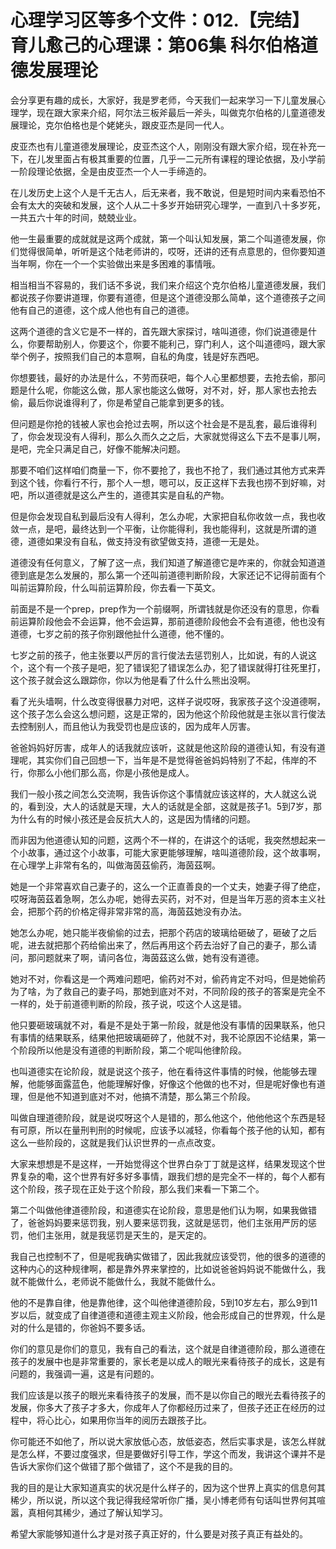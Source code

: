 # 心理学习区等多个文件：012.【完结】育儿愈己的心理课：第06集 科尔伯格道德发展理论

会分享更有趣的成长，大家好，我是罗老师，今天我们一起来学习一下儿童发展心理学，现在跟大家来介绍，阿尔法三板斧最后一斧头，叫做克尔伯格的儿童道德发展理论，克尔伯格也是个姥姥头，跟皮亚杰是同一代人。

皮亚杰也有儿童道德发展理论，皮亚杰这个人，刚刚没有跟大家介绍，现在补充一下，在儿发里面占有极其重要的位置，几乎一二元所有课程的理论依据，及小学前一阶段理论依据，全是由皮亚杰一个人一手缔造的。

在儿发历史上这个人是千无古人，后无来者，我不敢说，但是短时间内来看恐怕不会有太大的突破和发展，这个人从二十多岁开始研究心理学，一直到八十多岁死，一共五六十年的时间，兢兢业业。

他一生最重要的成就就是这两个成就，第一个叫认知发展，第二个叫道德发展，你们觉得很简单，听听是这个陆老师讲的，哎呀，还讲的还有点意思的，但你要知道当年啊，你在一个一个实验做出来是多困难的事情哦。

相当相当不容易的，我们话不多说，我们来介绍这个克尔伯格儿童道德发展，我们都说孩子你要讲道理，你要有道德，但是这个道德没那么简单，这个道德孩子之间他有自己的道德，这个成人他也有自己的道德。

这两个道德的含义它是不一样的，首先跟大家探讨，啥叫道德，你们说道德是什么，你要帮助别人，你要这个，你要不能利己，穿门利人，这个叫道德吗，跟大家举个例子，按照我们自己的本意啊，自私的角度，钱是好东西吧。

你想要钱，最好的办法是什么，不劳而获吧，每个人心里都想要，去抢去偷，那问题是什么呢，你能这么做，那人家也能这么做呀，对不对，好，那人家也去抢去偷，最后你说谁得利了，你是希望自己能拿到更多的钱。

但问题是你抢的钱被人家也会抢过去啊，所以这个社会是不是乱套，最后谁得利了，你会发现没有人得利，那么久而久之之后，大家就觉得这么下去不是事儿啊，是吧，完全只满足自己，好像不能解决问题。

那要不咱们这样咱们商量一下，你不要抢了，我也不抢了，我们通过其他方式来弄到这个钱，你看行不行，那个人一想，嗯可以，反正这样下去我也捞不到好嘛，对吧，所以道德就是这么产生的，道德其实是自私的产物。

但是你会发现自私到最后没有人得利，怎么办呢，大家把自私你收敛一点，我也收敛一点，是吧，最终达到一个平衡，让你能得利，我也能得利，这就是所谓的道德，道德如果没有自私，做支持没有欲望做支持，道德一无是处。

道德没有任何意义，了解了这一点，我们知道了解道德它是咋来的，你就会知道道德到底是怎么发展的，那么第一个还叫前道德判断阶段，大家还记不记得前面有个叫前运算阶段，什么叫前运算阶段，你去看一下英文。

前面是不是一个prep，prep作为一个前缀啊，所谓钱就是你还没有的意思，你看前运算阶段他会不会运算，他不会运算，那前道德阶段他会不会有道德，他也没有道德，七岁之前的孩子你别跟他扯什么道德，他不懂的。

七岁之前的孩子，他主张要以严厉的言行俊法去惩罚别人，比如说，有的人说这个，这个有一个孩子是吧，犯了错误犯了错误怎么办，犯了错误就得打往死里打，这个孩子就会这么跟踪你，你以为他是看了什么什么熊出没啊。

看了光头墙啊，什么改变得很暴力对吧，这样子说哎呀，我家孩子这个没道德啊，这个孩子怎么会这么想问题，这是正常的，因为他这个阶段他就是主张以言行俊法去控制别人，而且他认为我受罚也是应该的，因为成年人厉害。

爸爸妈妈好厉害，成年人的话我就应该听，这就是他这阶段的道德认知，有没有道理呢，其实你们自己回想一下，当年是不是觉得爸爸妈妈特别了不起，伟岸的不行，你那么小他们那么高，你是小孩他是成人。

我们一般小孩之间怎么交流啊，我告诉你这个事情就应该这样的，大人就这么说的，看到没，大人的话就是天理，大人的话就是全部，这就是孩子1。5到7岁，那为什么有的时候小孩还是会反抗大人的，这是因为情绪的问题。

而非因为他道德认知的问题，这两个不一样的，在讲这个的话呢，我突然想起来一个小故事，通过这个小故事，可能大家更能够理解，啥叫道德阶段，这个故事啊，在心理学上非常有名的，叫做海茵茲偷药，海茵茲啊。

她是一个非常喜欢自己妻子的，这么一个正直善良的一个丈夫，她妻子得了绝症，哎呀海茵茲着急啊，怎么办呢，她得去买药，对不对，但是当年万恶的资本主义社会，把那个药的价格定得非常非常的高，海茵茲她没有办法。

她怎么办呢，她只能半夜偷偷的过去，把那个药店的玻璃给砸破了，砸破了之后呢，进去就把那个药给偷出来了，然后再用这个药去治好了自己的妻子，那么请问，那问题就来了啊，请问各位，海茵茲这么做，她有没有道德。

她对不对，你看这是一个两难问题吧，偷药对不对，偷药肯定不对吗，但是她偷药为了啥，为了救自己的妻子吗，那她到底对不对，不同阶段的孩子的答案是完全不一样的，处于前道德判断的阶段，孩子说，哎这个人这是错。

他只要砸玻璃就不对，看是不是处于第一阶段，就是他没有事情的因果联系，他只有事情的结果联系，结果他把玻璃砸碎了，他就不对，我不论原因不论结果，第一个阶段所以他是没有道德的判断阶段，第二个呢叫他律阶段。

也叫道德实在论阶段，就是说这个孩子，他在看待这件事情的时候，他能够去理解，他能够面露蓝色，他能理解好像，好像这个他做的也不对，但是呢好像也有道理，但是他不知道到底对不对，他搞不清楚，那么第三个阶段。

叫做自理道德阶段，就是说哎呀这个人是错的，那么他这个，他他他这个东西是轻有可原，所以在量刑判刑的时候呢，应该予以减轻，你看每个孩子他的认知，都有这么一些阶段的，这就是我们认识世界的一点点改变。

大家来想想是不是这样，一开始觉得这个世界白杂丁丁就是这样，结果发现这个世界复杂的嘞，这个世界有好多好多事情，跟我们想的是完全不一样的，每个人都有这个阶段，孩子现在正处于这个阶段，那么我们来看一下第二个。

第二个叫做他律道德阶段，和道德实在论阶段，意思是他们认为啊，如果我做错了，爸爸妈妈要来惩罚我，别人要来惩罚我，这就是惩罚，他们主张用严厉的惩罚，他们主张用，就是我惩罚是天生的，是天定的。

我自己也控制不了，但是呢我确实做错了，因此我就应该受罚，他的很多的道德的这种内心的这种规律啊，都是靠外界来掌控的，比如说爸爸妈妈说不能做什么，我就不能做什么，老师说不能做什么，我就不能做什么。

他的不是靠自律，他是靠他律，这个叫他律道德阶段，5到10岁左右，那么9到11岁以后，就变成了自律道德和道德主观主义阶段，他会形成自己的世界观，什么是对的什么是错的，你爸妈不要多话。

你们的意见是你们的意见，我有自己的看法，这个就是自律道德阶段，那么道德在孩子的发展中也是非常重要的，家长老是以成人的眼光来看待孩子的成长，这是有问题的，我强调一遍，这是有问题的。

我们应该是以孩子的眼光来看待孩子的发展，而不是以你自己的眼光去看待孩子的发展，你多大了孩子才多大，你成年人了你都经历过来了，但孩子还正在经历的过程中，将心比心，如果用你当年的阅历去跟孩子比。

你可能还不如他了，所以说大家放低心态，放低姿态，然后实事求是，该怎么样就是怎么样，不要过度强求，但是要做好引导工作，学这个而发，我讲这个课并不是告诉大家你们这个做错了那个做错了，这个不是我的目的。

我的目的是让大家知道真实的状况是什么样子的，因为这个世界上真实的信息何其稀少，所以说，所以这个我记得我经常听你广播，吴小博老师有句话叫世界何其喧嚣，真相何其稀少，通过了解认知学习。

希望大家能够知道什么才是对孩子真正好的，什么要是对孩子真正有益处的。